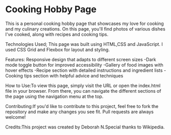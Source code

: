# Cooking Hobby Page
This is a personal cooking hobby page that showcases my love for cooking and my culinary creations. On this page, you'll find photos of various dishes I've cooked, along with recipes and cooking tips.

Technologies Used; This page was built using HTML,CSS and JavaScript. I used CSS Grid and Flexbox for layout and styling.


Features:
Responsive design that adapts to different screen sizes
-Dark mode toggle button for improved accessibility
-Gallery of food images with hover effects
-Recipe section with detailed instructions and ingredient lists
-Cooking tips section with helpful advice and techniques


How to Use:To view this page, simply visit the URL or open the index.html file in your browser. From there, you can navigate the different sections of the page using the navigation menu at the top.

Contributing:If you'd like to contribute to this project, feel free to fork the repository and make any changes you see fit. Pull requests are always welcome!

Credits:This project was created by Deborah N.Special thanks to Wikipedia.
